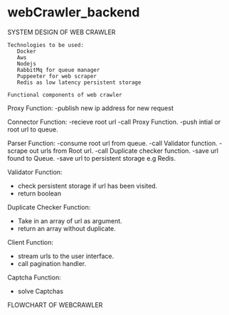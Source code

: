 # webCrawler_backend

SYSTEM DESIGN OF WEB CRAWLER

    Technologies to be used:
       Docker
       Aws
       Nodejs
       RabbitMq for queue manager
       Puppeeter for web scraper
       Redis as low latency persistent storage

    Functional components of web crawler

Proxy Function:
-publish new ip address for new request

Connector Function:
-recieve root url
-call Proxy Function.
-push intial or root url to queue.

Parser Function:
-consume root url from queue.
-call Validator function.
-scrape out urls from Root url.
-call Duplicate checker function.
-save url found to Queue.
-save url to persistent storage e.g Redis.

Validator Function:

- check persistent storage if url has been visited.
- return boolean

Duplicate Checker Function:

- Take in an array of url as argument.
- return an array without duplicate.

Client Function:

- stream urls to the user interface.
- call pagination handler.

Captcha Function:

- solve Captchas

FLOWCHART OF WEBCRAWLER
